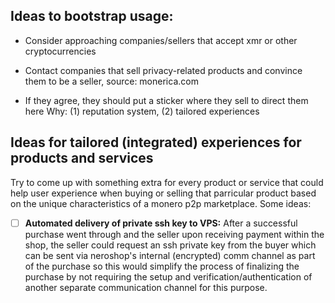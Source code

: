## Ideas to bootstrap usage:

* Consider approaching companies/sellers that accept xmr or other
  cryptocurrencies

* Contact companies that sell privacy-related products and convince them to be
  a seller, source: monerica.com

* If they agree, they should put a sticker where they sell to direct them here
  Why: (1) reputation system, (2) tailored experiences

## Ideas for tailored (integrated) experiences for products and services

Try to come up with something extra for every product or service that could
help user experience when buying or selling that parricular product based on
the unique characteristics of a monero p2p marketplace. Some ideas:

- [ ] **Automated delivery of private ssh key to VPS:** After a successful purchase
  went through and the seller upon receiving payment within the shop, the
  seller could request an ssh private key from the buyer which can be sent via
  neroshop's internal (encrypted) comm channel as part of the purchase so this
  would simplify the process of finalizing the purchase by not requiring the
  setup and verification/authentication of another separate communication channel
  for this purpose.
